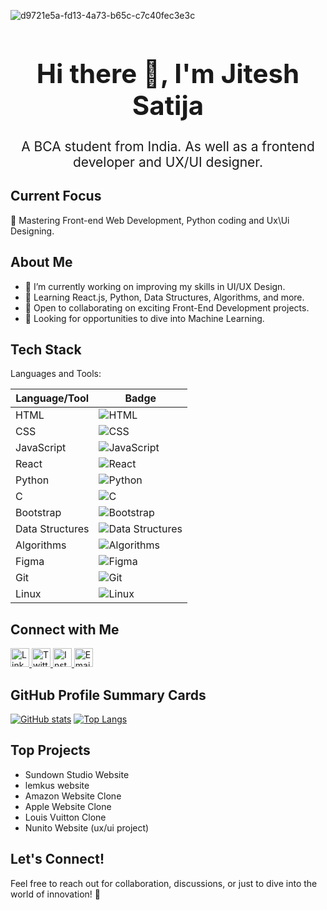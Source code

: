 
![d9721e5a-fd13-4a73-b65c-c7c40fec3e3c](https://github.com/jiteshsatija/jiteshsatija/assets/144327651/496ec6fc-8532-436a-bbe7-68a3fe15c383)


<div align="center">
  <h1 style="font-size: 3em;">Hi there 👋, I'm Jitesh Satija</h1>
</div>

<div align="center">
  <p style="font-size: 1.5em;">A BCA student from India. As well as a frontend developer and UX/UI designer.</p>
</div>

## Current Focus

🚀 Mastering Front-end Web Development, Python coding and Ux\Ui Designing.

## About Me

- 🔭 I’m currently working on improving my skills in UI/UX Design.
- 🌱 Learning React.js, Python, Data Structures, Algorithms, and more.
- 👯 Open to collaborating on exciting Front-End Development projects.
- 🤝 Looking for opportunities to dive into Machine Learning.

  
## Tech Stack

Languages and Tools:

| Language/Tool   | Badge                                                                                                             |
| --------------- | ----------------------------------------------------------------------------------------------------------------- |
| HTML            | ![HTML](https://img.shields.io/badge/HTML-orange?style=for-the-badge&logo=html5&logoColor=white)                  |
| CSS             | ![CSS](https://img.shields.io/badge/CSS-blue?style=for-the-badge&logo=css3&logoColor=white)                       |
| JavaScript      | ![JavaScript](https://img.shields.io/badge/JavaScript-yellow?style=for-the-badge&logo=javascript&logoColor=white) |
| React           | ![React](https://img.shields.io/badge/React-61DAFB?style=for-the-badge&logo=react&logoColor=white)                |
| Python          | ![Python](https://img.shields.io/badge/Python-blue?style=for-the-badge&logo=python&logoColor=white)               |
| C               | ![C](https://img.shields.io/badge/C-00599C?style=for-the-badge&logo=c&logoColor=white)                            |
| Bootstrap       | ![Bootstrap](https://img.shields.io/badge/Bootstrap-563D7C?style=for-the-badge&logo=bootstrap&logoColor=white)    |
| Data Structures | ![Data Structures](https://img.shields.io/badge/Data%20Structures-1abc9c?style=for-the-badge)                     |
| Algorithms      | ![Algorithms](https://img.shields.io/badge/Algorithms-2ecc71?style=for-the-badge)                                 |
| Figma           | ![Figma](https://img.shields.io/badge/Figma-F24E1E?style=for-the-badge&logo=figma&logoColor=white)                |
| Git             | ![Git](https://img.shields.io/badge/Git-F05032?style=for-the-badge&logo=git&logoColor=white)                      |
| Linux           | ![Linux](https://img.shields.io/badge/Linux-1793D1?style=for-the-badge&logo=linux&logoColor=white)                |

## Connect with Me

<a href="https://www.linkedin.com/in/jiteshsatija2006/">
  <img src="https://cdn1.iconfinder.com/data/icons/logotypes/32/circle-linkedin-512.png" alt="LinkedIn" width="30" height="30">
</a>
<a href="https://twitter.com/Jiteshsatija_in">
  <img src="https://freepnglogo.com/images/all_img/1691832460x-twitter-logo-png.png" alt="Twitter" width="30" height="30">
</a>
<a href="https://www.instagram.com/jiteshh.xd/">
  <img src="https://upload.wikimedia.org/wikipedia/commons/thumb/a/a5/Instagram_icon.png/600px-Instagram_icon.png" alt="Instagram" width="30" height="30">
</a>
<a href="mailto:jiteshsatija77@gmail.com">
  <img src="https://cdn4.iconfinder.com/data/icons/social-media-logos-6/512/112-gmail_email_mail-512.png" alt="Email" width="30" height="30">
</a>


## GitHub Profile Summary Cards
[![GitHub stats](https://github-readme-stats.vercel.app/api?username=jiteshsatija&show_icons=true&count_private=true)](https://github.com/jiteshsatija)
[![Top Langs](https://github-readme-stats.vercel.app/api/top-langs/?username=jiteshsatija)](https://github.com/jiteshsatija)

## Top Projects
- Sundown Studio Website
- lemkus website
- Amazon Website Clone
- Apple Website Clone
- Louis Vuitton Clone
- Nunito Website (ux/ui project)


## Let's Connect!
Feel free to reach out for collaboration, discussions, or just to dive into the world of innovation! 🚀

<!---
jiteshsatija/jiteshsatija is a ✨ special ✨ repository because its `README.md` (this file) appears on your GitHub profile.
You can click the Preview link to take a look at your changes.
--->
